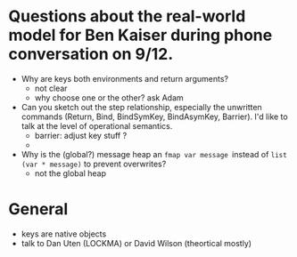 # Questions about the real-world model for Ben Kaiser during phone conversation on 9/12.

* Why are keys both environments and return arguments?
  * not clear 
  * why choose one or the other? ask Adam
* Can you sketch out the step relationship, especially the unwritten commands (Return, Bind, BindSymKey, BindAsymKey, Barrier). I'd like to talk at the level of operational semantics.
  * barrier: adjust key stuff ?
  * 
* Why is the (global?) message heap an ```fmap var message ```instead of ```list (var * message)``` to prevent overwrites?
  * not the global heap


# General
* keys are native objects
* talk to Dan Uten (LOCKMA) or David Wilson (theortical mostly) 
